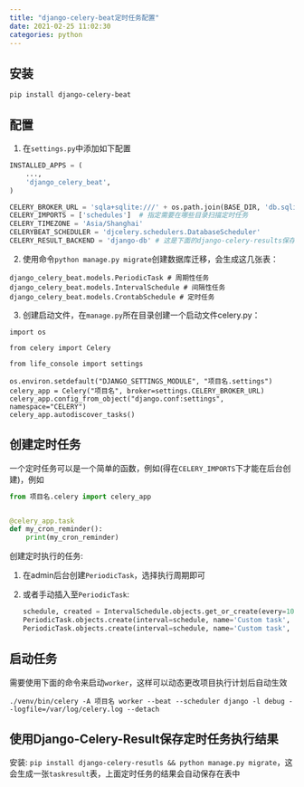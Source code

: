 ```yaml
---
title: "django-celery-beat定时任务配置"
date: 2021-02-25 11:02:30
categories: python
---
```


## 安装

```shell
pip install django-celery-beat
```

## 配置

1. 在`settings.py`中添加如下配置

```python
INSTALLED_APPS = (
    ...,
    'django_celery_beat',
)

CELERY_BROKER_URL = 'sqla+sqlite:///' + os.path.join(BASE_DIR, 'db.sqlite3')
CELERY_IMPORTS = ['schedules']	# 指定需要在哪些目录扫描定时任务
CELERY_TIMEZONE = 'Asia/Shanghai'
CELERYBEAT_SCHEDULER = 'djcelery.schedulers.DatabaseScheduler'
CELERY_RESULT_BACKEND = 'django-db'	# 这是下面的django-celery-results保存结果使用的
```

2. 使用命令`python manage.py migrate`创建数据库迁移，会生成这几张表：

```shell
django_celery_beat.models.PeriodicTask # 周期性任务
django_celery_beat.models.IntervalSchedule # 间隔性任务
django_celery_beat.models.CrontabSchedule # 定时任务
```

3. 创建启动文件，在`manage.py`所在目录创建一个启动文件celery.py：

```shell
import os

from celery import Celery

from life_console import settings

os.environ.setdefault("DJANGO_SETTINGS_MODULE", "项目名.settings")
celery_app = Celery("项目名", broker=settings.CELERY_BROKER_URL)
celery_app.config_from_object("django.conf:settings", namespace="CELERY")
celery_app.autodiscover_tasks()
```

<!--more-->

## 创建定时任务

一个定时任务可以是一个简单的函数，例如(得在`CELERY_IMPORTS`下才能在后台创建)，例如

```python
from 项目名.celery import celery_app


@celery_app.task
def my_cron_reminder():
    print(my_cron_reminder)
```

创建定时执行的任务:

1. 在admin后台创建`PeriodicTask`，选择执行周期即可

2. 或者手动插入至`PeriodicTask`:

   ```python
   schedule, created = IntervalSchedule.objects.get_or_create(every=10, period=IntervalSchedule.SECONDS)
   PeriodicTask.objects.create(interval=schedule, name='Custom task', task='schedules.my_corn_minder')
   PeriodicTask.objects.create(interval=schedule, name='Custom task', task='schedules.my_corn_minder', args=json.dumps(['arg1', 'arg2']), kwargs=json.dumps({'abc': 12}))	# 提供参数
   ```

## 启动任务

需要使用下面的命令来启动`worker`，这样可以动态更改项目执行计划后自动生效

```shell
./venv/bin/celery -A 项目名 worker --beat --scheduler django -l debug --logfile=/var/log/celery.log --detach
```

## 使用Django-Celery-Result保存定时任务执行结果

安装: `pip install django-celery-resutls && python manage.py migrate`，这会生成一张`taskresult`表，上面定时任务的结果会自动保存在表中